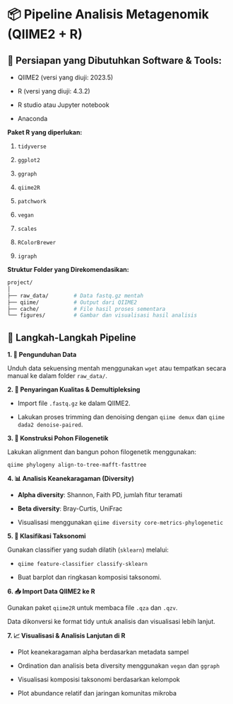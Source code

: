 # **📦 Pipeline Analisis Metagenomik (QIIME2 + R)** </br>

## **🧰 Persiapan yang Dibutuhkan Software & Tools:**

-   QIIME2 (versi yang diuji: 2023.5)

-   R (versi yang diuji: 4.3.2)

-   R studio atau Jupyter notebook

-   Anaconda

**Paket R yang diperlukan:**

1.  `tidyverse`

2.  `ggplot2`

3.  `ggraph`

4.  `qiime2R`

5.  `patchwork`

6.  `vegan`

7.  `scales`

8.  `RColorBrewer`

9.  `igraph`

**Struktur Folder yang Direkomendasikan:**

``` bash
project/
│
├── raw_data/        # Data fastq.gz mentah
├── qiime/           # Output dari QIIME2
├── cache/           # File hasil proses sementara
└── figures/         # Gambar dan visualisasi hasil analisis
```

## 🧪 Langkah-Langkah Pipeline

**1. 🔽 Pengunduhan Data**

Unduh data sekuensing mentah menggunakan `wget` atau tempatkan secara manual ke dalam folder `raw_data/`.

**2. 🧼 Penyaringan Kualitas & Demultipleksing**

-   Import file `.fastq.gz` ke dalam QIIME2.

-   Lakukan proses trimming dan denoising dengan `qiime demux` dan `qiime dada2 denoise-paired`.

**3. 🌳 Konstruksi Pohon Filogenetik**

Lakukan alignment dan bangun pohon filogenetik menggunakan:

`qiime phylogeny align-to-tree-mafft-fasttree`

**4. 📊 Analisis Keanekaragaman (Diversity)**

-   **Alpha diversity**: Shannon, Faith PD, jumlah fitur teramati

-   **Beta diversity**: Bray-Curtis, UniFrac

-   Visualisasi menggunakan `qiime diversity core-metrics-phylogenetic`

**5. 🧬 Klasifikasi Taksonomi**

Gunakan classifier yang sudah dilatih (`sklearn`) melalui:

-   `qiime feature-classifier classify-sklearn`

-   Buat barplot dan ringkasan komposisi taksonomi.

**6. 📥 Import Data QIIME2 ke R**

Gunakan paket `qiime2R` untuk membaca file `.qza` dan `.qzv`.

Data dikonversi ke format tidy untuk analisis dan visualisasi lebih lanjut.

**7. 📈 Visualisasi & Analisis Lanjutan di R**

-   Plot keanekaragaman alpha berdasarkan metadata sampel

-   Ordination dan analisis beta diversity menggunakan `vegan` dan `ggraph`

-   Visualisasi komposisi taksonomi berdasarkan kelompok

-   Plot abundance relatif dan jaringan komunitas mikroba

